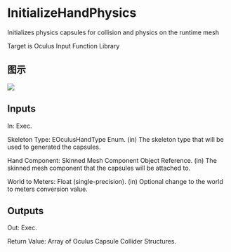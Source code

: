 # InitializeHandPhysics

Initializes physics capsules for collision and physics on the runtime mesh

Target is Oculus Input Function Library

## 图示

![]($-20221218-20153306.png)

## Inputs

In: Exec.

Skeleton Type: EOculusHandType Enum. (in) The skeleton type that will be used to generated the capsules.

Hand Component: Skinned Mesh Component Object Reference. (in) The skinned mesh component that the capsules will be attached to.

World to Meters: Float (single-precision). (in) Optional change to the world to meters conversion value.  

## Outputs

Out: Exec.

Return Value: Array of Oculus Capsule Collider Structures.

